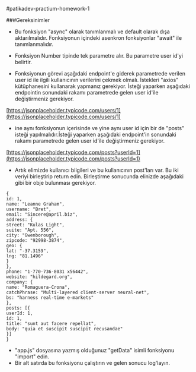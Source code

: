 #patikadev-practium-homework-1

###Gereksinimler

- Bu fonksiyon "async" olarak tanımlanmalı ve default olarak dışa aktarılmalıdır. Fonksiyonun içindeki asenkron fonksiyonlar "await" ile tanımlanmalıdır.

- Fonksiyon Number tipinde tek parametre alır. Bu parametre user id'yi belirtir.

- Fonksiyonun görevi aşağıdaki endpoint'e giderek parametrede verilen user id ile ilgili kullanıcının verilerini çekmek olmalı. İstekleri "axios" kütüphanesini kullanarak yapmanız gerekiyor. İsteği yaparken aşağıdaki endpointin sonundaki rakamı parametrede gelen user id'ile değiştirmeniz gerekiyor.

[https://jsonplaceholder.typicode.com/users/1](https://jsonplaceholder.typicode.com/users/1)

- ine aynı fonksiyonun içerisinde ve yine aynı user id için bir de "posts" isteği yapılmalıdır.İsteği yaparken aşağıdaki endpoint'in sonundaki rakamı parametrede gelen user id'ile değiştirmeniz gerekiyor.

[https://jsonplaceholder.typicode.com/posts?userId=1](https://jsonplaceholder.typicode.com/posts?userId=1)

- Artık elimizde kullanıcı bilgileri ve bu kullanıcının post'ları var. Bu iki veriyi birleştirip return edin. Birleştirme sonucunda elinizde aşağıdaki gibi bir obje bulunması gerekiyor.

```
{
id: 1,
name: "Leanne Graham",
username: "Bret",
email: "Sincere@april.biz",
address: {
street: "Kulas Light",
suite: "Apt. 556",
city: "Gwenborough",
zipcode: "92998-3874",
geo: {
lat: "-37.3159",
lng: "81.1496"
}
},
phone: "1-770-736-8031 x56442",
website: "hildegard.org",
company: {
name: "Romaguera-Crona",
catchPhrase: "Multi-layered client-server neural-net",
bs: "harness real-time e-markets"
},
posts: [{
userId: 1,
id: 1,
title: "sunt aut facere repellat",
body: "quia et suscipit suscipit recusandae"
}]
}
```

- "app.js" dosyasına yazmış olduğunuz "getData" isimli fonksiyonu "import" edin.
- Bir alt satırda bu fonksiyonu çalıştırın ve gelen sonucu log'layın.
